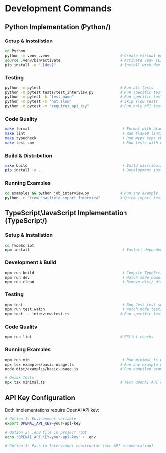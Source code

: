 # Development Commands

## Python Implementation (Python/)

### Setup & Installation
```bash
cd Python
python -m venv .venv                                # Create virtual environment
source .venv/bin/activate                           # Activate venv (Linux/Mac)
pip install -e ".[dev]"                             # Install with dev dependencies
```

### Testing
```bash
python -m pytest                                    # Run all tests
python -m pytest tests/test_interview.py            # Run specific test file
python -m pytest -k "test_name"                     # Run specific test by name
python -m pytest -m "not slow"                      # Skip slow tests
python -m pytest -m "requires_api_key"              # Run only API tests
```

### Code Quality
```bash
make format                                          # Format with black & isort
make lint                                            # Run flake8 linting
make typecheck                                       # Run mypy type checking
make test-cov                                        # Run tests with coverage report
```

### Build & Distribution
```bash
make build                                           # Build distribution packages
pip install -e .                                     # Development install
```

### Running Examples
```bash
cd examples && python job_interview.py              # Run any example
python -c "from chatfield import Interview"         # Quick import test
```

## TypeScript/JavaScript Implementation (TypeScript/)

### Setup & Installation
```bash
cd TypeScript
npm install                                          # Install dependencies
```

### Development & Build
```bash
npm run build                                        # Compile TypeScript to dist/
npm run dev                                          # Watch mode compilation
npm run clean                                        # Remove dist/ directory
```

### Testing
```bash
npm test                                             # Run Jest test suite
npm run test:watch                                   # Watch mode testing
npm test -- interview.test.ts                       # Run specific test file
```

### Code Quality
```bash
npm run lint                                        # ESLint checks
```

### Running Examples
```bash
npm run min                                          # Run minimal.ts OpenAI test
npx tsx examples/basic-usage.ts                     # Run any example directly
node dist/examples/basic-usage.js                   # Run compiled example

# Quick Tests
npx tsx minimal.ts                                  # Test OpenAI API connection
```

## API Key Configuration

Both implementations require OpenAI API key:

```bash
# Option 1: Environment variable
export OPENAI_API_KEY=your-api-key

# Option 2: .env file in project root
echo "OPENAI_API_KEY=your-api-key" > .env

# Option 3: Pass to Interviewer constructor (see API documentation)
```
